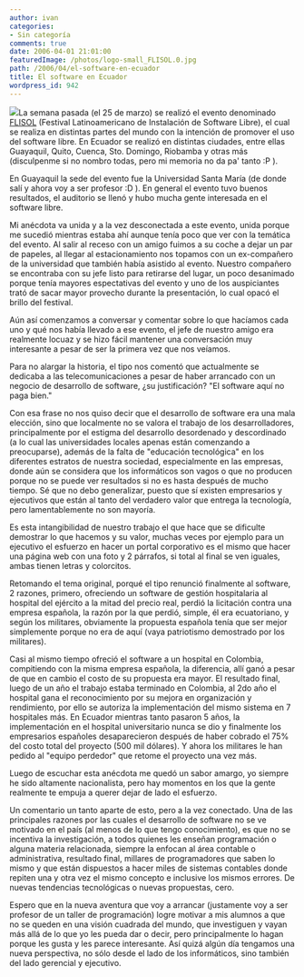 ```yaml
---
author: ivan
categories:
- Sin categoría
comments: true
date: 2006-04-01 21:01:00
featuredImage: /photos/logo-small_FLISOL.0.jpg
path: /2006/04/el-software-en-ecuador
title: El software en Ecuador
wordpress_id: 942
---
```


[![](https://photos1.blogger.com/blogger/5311/455/200/logo-small_FLISOL.0.jpg)](https://photos1.blogger.com/blogger/5311/455/1600/logo-small_FLISOL.0.jpg)La semana pasada (el 25 de marzo) se realizó el evento denominado [FLISOL](https://installfest.info/Ecuador) (Festival Latinoamericano de Instalación de Software Libre), el cual se realiza en distintas partes del mundo con la intención de promover el uso del software libre. En Ecuador se realizó en distintas ciudades, entre ellas Guayaquil, Quito, Cuenca, Sto. Domingo, Riobamba y otras más (disculpenme si no nombro todas, pero mi memoria no da pa' tanto :P ).

En Guayaquil la sede del evento fue la Universidad Santa María (de donde salí y ahora voy a ser profesor :D ). En general el evento tuvo buenos resultados, el auditorio se llenó y hubo mucha gente interesada en el software libre.

Mi anécdota va unida y a la vez desconectada a este evento, unida porque me sucedió mientras estaba ahí aunque tenía poco que ver con la temática del evento. Al salir al receso con un amigo fuimos a su coche a dejar un par de papeles, al llegar al estacionamiento nos topamos con un ex-compañero de la universidad que también había asistido al evento. Nuestro compañero se encontraba con su jefe listo para retirarse del lugar, un poco desanimado porque tenía mayores espectativas del evento y uno de los auspiciantes trató de sacar mayor provecho durante la presentación, lo cual opacó el brillo del festival.

Aún así comenzamos a conversar y comentar sobre lo que hacíamos cada uno y qué nos había llevado a ese evento, el jefe de nuestro amigo era realmente locuaz y se hizo fácil mantener una conversación muy interesante a pesar de ser la primera vez que nos veíamos.

Para no alargar la historia, el tipo nos comentó que actualmente se dedicaba a las telecomunicaciones a pesar de haber arrancado con un negocio de desarrollo de software, ¿su justificación? "El software aquí no paga bien."

Con esa frase no nos quiso decir que el desarrollo de software era una mala elección, sino que localmente no se valora el trabajo de los desarrolladores, principalmente por el estigma del desarrollo desordenado y descordinado (a lo cual las universidades locales apenas están comenzando a preocuparse), además de la falta de "educación tecnológica" en los diferentes estratos de nuestra sociedad, especialmente en las empresas, donde aún se considera que los informáticos son vagos o que no producen porque no se puede ver resultados si no es hasta después de mucho tiempo. Sé que no debo generalizar, puesto que sí existen empresarios y ejecutivos que están al tanto del verdadero valor que entrega la tecnología, pero lamentablemente no son mayoría.

Es esta intangibilidad de nuestro trabajo el que hace que se dificulte demostrar lo que hacemos y su valor, muchas veces por ejemplo para un ejecutivo el esfuerzo en hacer un portal corporativo es el mismo que hacer una página web con una foto y 2 párrafos, si total al final se ven iguales, ambas tienen letras y colorcitos.

Retomando el tema original, porqué el tipo renunció finalmente al software, 2 razones, primero, ofreciendo un software de gestión hospitalaria al hospital del ejército a la mitad del precio real, perdió la licitación contra una empresa española, la razón por la que perdió, simple, él era ecuatoriano, y según los militares, obviamente la propuesta española tenía que ser mejor simplemente porque no era de aquí (vaya patriotismo demostrado por los militares).

Casi al mismo tiempo ofreció el software a un hospital en Colombia, compitiendo con la misma empresa española, la diferencia, allí ganó a pesar de que en cambio el costo de su propuesta era mayor. El resultado final, luego de un año el trabajo estaba terminado en Colombia, al 2do año el hospital gana el reconocimiento por su mejora en organización y rendimiento, por ello se autoriza la implementación del mismo sistema en 7 hospitales más. En Ecuador mientras tanto pasaron 5 años, la implementación en el hospital universitario nunca se dio y finalmente los empresarios españoles desaparecieron después de haber cobrado el 75% del costo total del proyecto (500 mil dólares). Y ahora los militares le han pedido al "equipo perdedor" que retome el proyecto una vez más.

Luego de escuchar esta anécdota me quedó un sabor amargo, yo siempre he sido altamente nacionalista, pero hay momentos en los que la gente realmente te empuja a querer dejar de lado el esfuerzo.

Un comentario un tanto aparte de esto, pero a la vez conectado. Una de las principales razones por las cuales el desarrollo de software no se ve motivado en el país (al menos de lo que tengo conocimiento), es que no se incentiva la investigación, a todos quienes les enseñan programación o alguna materia relacionada, siempre la enfocan al área contable o administrativa, resultado final, millares de programadores que saben lo mismo y que están dispuestos a hacer miles de sistemas contables donde repiten una y otra vez el mismo concepto e inclusive los mismos errores. De nuevas tendencias tecnológicas o nuevas propuestas, cero.

Espero que en la nueva aventura que voy a arrancar (justamente voy a ser profesor de un taller de programación) logre motivar a mis alumnos a que no se queden en una visión cuadrada del mundo, que investiguen y vayan más allá de lo que yo les pueda dar o decir, pero principalmente lo hagan porque les gusta y les parece interesante. Así quizá algún día tengamos una nueva perspectiva, no sólo desde el lado de los informáticos, sino también del lado gerencial y ejecutivo.